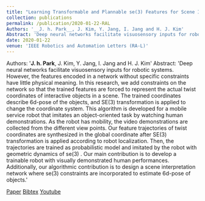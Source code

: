 ```yaml
---
title: "Learning Transformable and Plannable se(3) Features for Scene Imitation of a Mobile Service Robot"
collection: publications
permalink: /publication/2020-01-22-RAL
Authors: '__J. h. Park__, J. Kim, Y. Jang, I. Jang and H. J. Kim'
Abstract: 'Deep neural networks facilitate visuosensory inputs for robotic systems. However, the features encoded in a network without specific constraints have little physical meaning. In this research, we add constraints on the network so that the trained features are forced to represent the actual twist coordinates of interactive objects in a scene. The trained coordinates describe 6d-pose of the objects, and SE(3) transformation is applied to change the coordinate system. This algorithm is developed for a mobile service robot that imitates an object-oriented task by watching human demonstrations. As the robot has mobility, the video demonstrations are collected from the different view points. Our feature trajectories of twist coordinates are synthesized in the global coordinate after SE(3) transformation is applied according to robot localization. Then, the trajectories are trained as probabilistic model and imitated by the robot with geometric dynamics of se(3) . Our main contribution is to develop a trainable robot with visually demonstrated human performances. Additionally, our algorithmic contribution is to design a scene interpretation network where se(3) constraints are incorporated to estimate 6d-pose of objects.'
date: 2020-01-22
venue: 'IEEE Robotics and Automation Letters (RA-L)'
---
```

Authors: '__J. h. Park__, J. Kim, Y. Jang, I. Jang and H. J. Kim'
Abstract: 'Deep neural networks facilitate visuosensory inputs for robotic systems. However, the features encoded in a network without specific constraints have little physical meaning. In this research, we add constraints on the network so that the trained features are forced to represent the actual twist coordinates of interactive objects in a scene. The trained coordinates describe 6d-pose of the objects, and SE(3) transformation is applied to change the coordinate system. This algorithm is developed for a mobile service robot that imitates an object-oriented task by watching human demonstrations. As the robot has mobility, the video demonstrations are collected from the different view points. Our feature trajectories of twist coordinates are synthesized in the global coordinate after SE(3) transformation is applied according to robot localization. Then, the trajectories are trained as probabilistic model and imitated by the robot with geometric dynamics of se(3) . Our main contribution is to develop a trainable robot with visually demonstrated human performances. Additionally, our algorithmic contribution is to design a scene interpretation network where se(3) constraints are incorporated to estimate 6d-pose of objects.'

[Paper](http://ka2hyeon.github.io/files/publications/2020-01-22-RAL-paper.pdf)
[Bibtex](http://ka2hyeon.github.io/files/publications/2020-01-22-RAL-bibtex.txt)
[Youtube](http://ka2hyeon.github.io/files/publications/2020-01-22-RAL-bibtext.txt)
